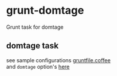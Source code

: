 # grunt-domtage

Grunt task for domtage

## domtage task

see sample configurations [gruntfile.coffee](https://github.com/Tairyu/grunt-domtage/blob/master/gruntfile.coffee)  
and `domtage` option's [here](https://github.com/Tairyu/domtage)  